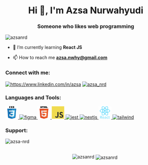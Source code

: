 <h1 align="center">Hi 👋, I'm Azsa Nurwahyudi</h1>
<h3 align="center">Someone who likes web programming</h3>

<p align="left"> <img src="https://komarev.com/ghpvc/?username=azsanrd&label=Profile%20views&color=0e75b6&style=flat" alt="azsanrd" /> </p>

- 🌱 I’m currently learning **React JS**

- 📫 How to reach me **azsa.nwhy@gmail.com**

<h3 align="left">Connect with me:</h3>
<p align="left">
<a href="https://linkedin.com/in/https://www.linkedin.com/in/azsa" target="blank"><img align="center" src="https://raw.githubusercontent.com/rahuldkjain/github-profile-readme-generator/master/src/images/icons/Social/linked-in-alt.svg" alt="https://www.linkedin.com/in/azsa" height="30" width="40" /></a>
<a href="https://instagram.com/azsa_nrd" target="blank"><img align="center" src="https://raw.githubusercontent.com/rahuldkjain/github-profile-readme-generator/master/src/images/icons/Social/instagram.svg" alt="azsa_nrd" height="30" width="40" /></a>
</p>

<h3 align="left">Languages and Tools:</h3>
<p align="left"> <a href="https://www.w3schools.com/css/" target="_blank" rel="noreferrer"> <img src="https://raw.githubusercontent.com/devicons/devicon/master/icons/css3/css3-original-wordmark.svg" alt="css3" width="40" height="40"/> </a> <a href="https://www.figma.com/" target="_blank" rel="noreferrer"> <img src="https://www.vectorlogo.zone/logos/figma/figma-icon.svg" alt="figma" width="40" height="40"/> </a> <a href="https://www.w3.org/html/" target="_blank" rel="noreferrer"> <img src="https://raw.githubusercontent.com/devicons/devicon/master/icons/html5/html5-original-wordmark.svg" alt="html5" width="40" height="40"/> </a> <a href="https://developer.mozilla.org/en-US/docs/Web/JavaScript" target="_blank" rel="noreferrer"> <img src="https://raw.githubusercontent.com/devicons/devicon/master/icons/javascript/javascript-original.svg" alt="javascript" width="40" height="40"/> </a> <a href="https://jestjs.io" target="_blank" rel="noreferrer"> <img src="https://www.vectorlogo.zone/logos/jestjsio/jestjsio-icon.svg" alt="jest" width="40" height="40"/> </a> <a href="https://nextjs.org/" target="_blank" rel="noreferrer"> <img src="https://cdn.worldvectorlogo.com/logos/nextjs-2.svg" alt="nextjs" width="40" height="40"/> </a> <a href="https://reactjs.org/" target="_blank" rel="noreferrer"> <img src="https://raw.githubusercontent.com/devicons/devicon/master/icons/react/react-original-wordmark.svg" alt="react" width="40" height="40"/> </a> <a href="https://tailwindcss.com/" target="_blank" rel="noreferrer"> <img src="https://www.vectorlogo.zone/logos/tailwindcss/tailwindcss-icon.svg" alt="tailwind" width="40" height="40"/> </a> </p>

<h3 align="left">Support:</h3>
<p><a href="https://www.buymeacoffee.com/azsa-nrd"> <img align="left" src="https://cdn.buymeacoffee.com/buttons/v2/default-yellow.png" height="50" width="210" alt="azsa-nrd" /></a></p><br><br>

<p><img align="left" src="https://github-readme-stats.vercel.app/api/top-langs?username=azsanrd&show_icons=true&theme=dark&locale=en&layout=compact" alt="azsanrd" /></p>

<p>&nbsp;<img align="center" src="https://github-readme-stats.vercel.app/api?username=azsanrd&show_icons=true&theme=tokyonight&locale=en" alt="azsanrd" /></p>
